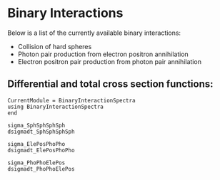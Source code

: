 # Binary Interactions

Below is a list of the currently available binary interactions:
- Collision of hard spheres
- Photon pair production from electron positron annihilation
- Electron positron pair production from photon pair annihilation

## Differential and total cross section functions:

```@meta
CurrentModule = BinaryInteractionSpectra
using BinaryInteractionSpectra
end
```

```@docs
sigma_SphSphSphSph
dsigmadt_SphSphSphSph

sigma_ElePosPhoPho
dsigmadt_ElePosPhoPho

sigma_PhoPhoElePos
dsigmadt_PhoPhoElePos
```
